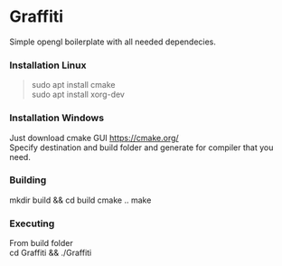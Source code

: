 # Graffiti
Simple opengl boilerplate with all needed dependecies.

### Installation Linux
> sudo apt install cmake <br>
> sudo apt install xorg-dev

### Installation Windows
Just download cmake GUI https://cmake.org/ <br>
Specify destination and build folder and generate for compiler that you need.
### Building
mkdir build && cd build
cmake ..
make

### Executing
From build folder <br>
cd Graffiti && ./Graffiti
